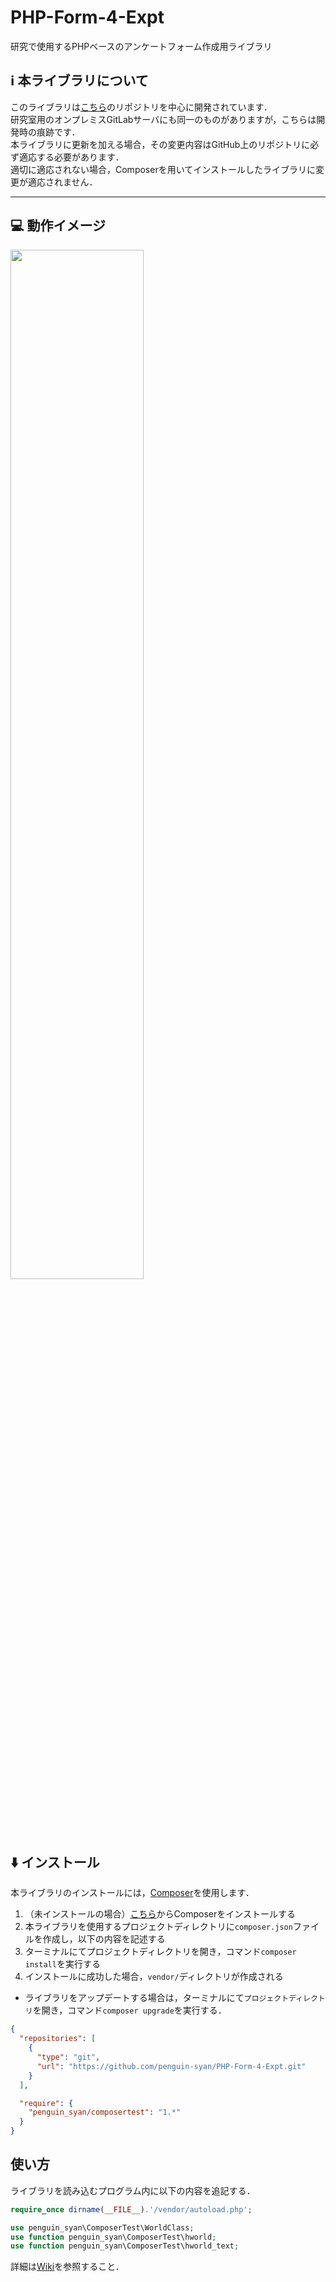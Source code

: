 # PHP-Form-4-Expt
研究で使用するPHPベースのアンケートフォーム作成用ライブラリ

## ℹ️ 本ライブラリについて
このライブラリは[こちら](https://github.com/penguin-syan/PHP-Form-4-Expt)のリポジトリを中心に開発されています．  
研究室用のオンプレミスGitLabサーバにも同一のものがありますが，こちらは開発時の痕跡です．  
本ライブラリに更新を加える場合，その変更内容はGitHub上のリポジトリに必ず適応する必要があります．  
適切に適応されない場合，Composerを用いてインストールしたライブラリに変更が適応されません．

---

## 💻 動作イメージ
<img src="https://user-images.githubusercontent.com/58884426/156914940-239a4c0c-5ab0-4e84-8ba7-eedf7f57cf91.svg" width="65%">


## ⬇️ インストール
本ライブラリのインストールには，[Composer](https://getcomposer.org/)を使用します．
1. （未インストールの場合）[こちら](https://getcomposer.org/download/)からComposerをインストールする
1. 本ライブラリを使用するプロジェクトディレクトリに`composer.json`ファイルを作成し，以下の内容を記述する
1. ターミナルにてプロジェクトディレクトリを開き，コマンド`composer install`を実行する
1. インストールに成功した場合，`vendor/`ディレクトリが作成される

* ライブラリをアップデートする場合は，ターミナルにて`プロジェクトディレクトリ`を開き，コマンド`composer upgrade`を実行する．

```json:composer.json
{
  "repositories": [
    {
      "type": "git",
      "url": "https://github.com/penguin-syan/PHP-Form-4-Expt.git"
    }
  ],

  "require": {
    "penguin_syan/composertest": "1.*"
  }
}
```

## 使い方
ライブラリを読み込むプログラム内に以下の内容を追記する．

```php
require_once dirname(__FILE__).'/vendor/autoload.php';

use penguin_syan\ComposerTest\WorldClass;
use function penguin_syan\ComposerTest\hworld;
use function penguin_syan\ComposerTest\hworld_text;
```

詳細は[Wiki](https://github.com/penguin-syan/PHP-Form-4-Expt/wiki)を参照すること．
